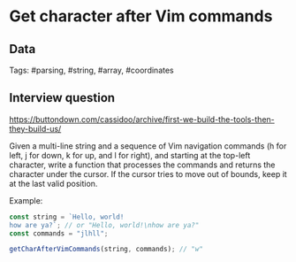 # Get character after Vim commands

## Data

Tags: #parsing, #string, #array, #coordinates

## Interview question

https://buttondown.com/cassidoo/archive/first-we-build-the-tools-then-they-build-us/

Given a multi-line string and a sequence of Vim navigation commands (h for left, j for down, k for up, and l for right), and starting at the top-left character, write a function that processes the commands and returns the character under the cursor. If the cursor tries to move out of bounds, keep it at the last valid position.

Example:

```javascript
const string = `Hello, world!
how are ya?`; // or "Hello, world!\nhow are ya?"
const commands = "jlhll";

getCharAfterVimCommands(string, commands); // "w"
```
